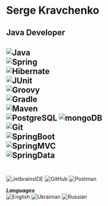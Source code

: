# Serge Kravchenko
## Java Developer

![Java](https://img.shields.io/badge/=for-the-badge&logo=Java&logoColor=efd81d)  
![Spring](https://img.shields.io/badge/-Spring-555555?style=for-the-badge&logo=Spring&logoColor=efd81d)  
![Hibernate](https://img.shields.io/badge/-Hibernate-555555?style=for-the-badge&logo=Hibernate&logoColor=efd81d)  
![JUnit](https://img.shields.io/badge/-JUnit-555555?style=for-the-badge&logo=JUnit&logoColor=efd81d)  
![Groovy](https://img.shields.io/badge/-Groovy-555555?style=for-the-badge&logo=Groovy&logoColor=efd81d)  
![Gradle](https://img.shields.io/badge/-Gradle-555555?style=for-the-badge&logo=Gradle&logoColor=efd81d)  
![Maven](https://img.shields.io/badge/-Maven-555555?style=for-the-badge&logo=Maven&logoColor=efd81d)  
![PostgreSQL](https://img.shields.io/badge/-PostgreSQL-555555?style=for-the-badge&logo=PostgreSQL&logoColor=efd81d) 
![mongoDB](https://img.shields.io/badge/-mongoDB-555555?style=for-the-badge&logo=mongoDB&logoColor=efd81d)  
![Git](https://img.shields.io/badge/-Git-555555?style=for-the-badge&logo=Git&logoColor=efd81d)  
![SpringBoot](https://img.shields.io/badge/-SpringBoot-555555?style=for-the-badge&logo=SpringBoot&logoColor=efd81d)  
![SpringMVC](https://img.shields.io/badge/-SpringMVC-555555?style=for-the-badge&logo=SpringMVC&logoColor=efd81d)  
![SpringData](https://img.shields.io/badge/-SpringData-555555?style=for-the-badge&logo=SpringData&logoColor=efd81d)  
<br>
---
![JetbrainsIDE](https://img.shields.io/badge/-JetbrainsIDE-555555?style=for-the-badge&logo=JetbrainsIDE&logoColor=efd81d)
![GitHub](https://img.shields.io/badge/-GitHub-555555?style=for-the-badge&logo=GitHub&logoColor=efd81d)
![Postman](https://img.shields.io/badge/-Postman-555555?style=for-the-badge&logo=Postman&logoColor=efd81d)

**_Languages_**  
![English](https://img.shields.io/badge/English-intermediate-yellowgreen)
![Ukrainian](https://img.shields.io/badge/Ukrainian-native-yellowgreen)
![Russian](https://img.shields.io/badge/Russian-native-yellowgreen)

<br><br>

